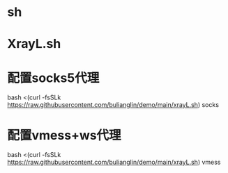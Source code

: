 # sh


# XrayL.sh
# 配置socks5代理
bash <(curl -fsSLk https://raw.githubusercontent.com/bulianglin/demo/main/xrayL.sh) socks
# 配置vmess+ws代理
bash <(curl -fsSLk https://raw.githubusercontent.com/bulianglin/demo/main/xrayL.sh) vmess
